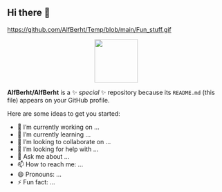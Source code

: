 ## Hi there 👋

https://github.com/AlfBerht/Temp/blob/main/Fun_stuff.gif

<div id="header" align="center">
  <img src="https://github.com/AlfBerht/Temp/blob/main/Fun_stuff.gif" width="100"/>
</div>


**AlfBerht/AlfBerht** is a ✨ _special_ ✨ repository because its `README.md` (this file) appears on your GitHub profile.

Here are some ideas to get you started:

- 🔭 I’m currently working on ...
- 🌱 I’m currently learning ...
- 👯 I’m looking to collaborate on ...
- 🤔 I’m looking for help with ...
- 💬 Ask me about ...
- 📫 How to reach me: ...
- 😄 Pronouns: ...
- ⚡ Fun fact: ...

